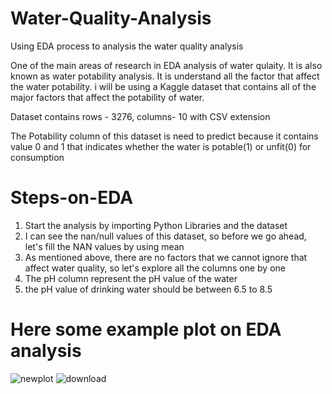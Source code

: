 # Water-Quality-Analysis
Using EDA process to analysis the water quality analysis 


One of the main areas of research in EDA analysis of water qulaity. It is also known as water potability analysis. It is understand all the factor that affect the water potability. i will be using a Kaggle dataset that contains all of the major factors that affect the potability of water. 


Dataset contains rows - 3276, columns- 10 with CSV extension 


The Potability column of this dataset is need to predict because it contains value 0 and 1 that indicates whether the water is potable(1) or unfit(0) for consumption

# Steps-on-EDA
1. Start the analysis by importing Python Libraries and the dataset
2. I can see the nan/null values of this dataset, so before we go ahead, let's fill the NAN values by using mean
3. As mentioned above, there are no factors that we cannot ignore that affect water quality, so let's explore all the columns one by one
4. The pH column represent the pH value of the water 
5. the pH value of drinking water should be between 6.5 to 8.5 

# Here some example plot on EDA analysis
![newplot](https://user-images.githubusercontent.com/112841709/208248515-88d4ab39-6ba7-49c4-9d15-0171638d45a5.png)
![download](https://user-images.githubusercontent.com/112841709/208248556-62fd8562-b9c1-4b8d-84fe-d2c9b94d38d8.png)
